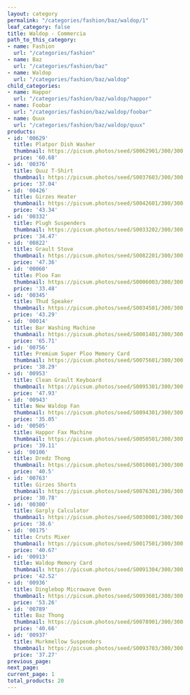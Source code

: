 ```yaml
---
layout: category
permalink: "/categories/fashion/baz/waldop/1"
leaf_category: false
title: Waldop - Commercia
path_to_this_category:
- name: Fashion
  url: "/categories/fashion"
- name: Baz
  url: "/categories/fashion/baz"
- name: Waldop
  url: "/categories/fashion/baz/waldop"
child_categories:
- name: Happor
  url: "/categories/fashion/baz/waldop/happor"
- name: Foobar
  url: "/categories/fashion/baz/waldop/foobar"
- name: Quux
  url: "/categories/fashion/baz/waldop/quux"
products:
- id: '00629'
  title: Platpor Dish Washer
  thumbnail: https://picsum.photos/seed/S0062901/300/300
  price: '60.68'
- id: '00376'
  title: Quuz T-Shirt
  thumbnail: https://picsum.photos/seed/S0037603/300/300
  price: '37.04'
- id: '00426'
  title: Girzes Heater
  thumbnail: https://picsum.photos/seed/S0042601/300/300
  price: '43.34'
- id: '00332'
  title: Plugh Suspenders
  thumbnail: https://picsum.photos/seed/S0033202/300/300
  price: '34.47'
- id: '00822'
  title: Grault Stove
  thumbnail: https://picsum.photos/seed/S0082201/300/300
  price: '47.36'
- id: '00060'
  title: Ploo Fan
  thumbnail: https://picsum.photos/seed/S0006003/300/300
  price: '33.48'
- id: '00345'
  title: Thud Speaker
  thumbnail: https://picsum.photos/seed/S0034501/300/300
  price: '43.29'
- id: '00014'
  title: Bar Washing Machine
  thumbnail: https://picsum.photos/seed/S0001401/300/300
  price: '65.71'
- id: '00756'
  title: Premium Super Ploo Memory Card
  thumbnail: https://picsum.photos/seed/S0075601/300/300
  price: '38.29'
- id: '00953'
  title: Clean Grault Keyboard
  thumbnail: https://picsum.photos/seed/S0095301/300/300
  price: '47.93'
- id: '00943'
  title: New Waldop Fan
  thumbnail: https://picsum.photos/seed/S0094301/300/300
  price: '35.05'
- id: '00505'
  title: Happor Fax Machine
  thumbnail: https://picsum.photos/seed/S0050501/300/300
  price: '39.11'
- id: '00106'
  title: Dredz Thong
  thumbnail: https://picsum.photos/seed/S0010601/300/300
  price: '40.5'
- id: '00763'
  title: Girzes Shorts
  thumbnail: https://picsum.photos/seed/S0076301/300/300
  price: '30.78'
- id: '00300'
  title: Garply Calculator
  thumbnail: https://picsum.photos/seed/S0030001/300/300
  price: '38.6'
- id: '00175'
  title: Cruts Mixer
  thumbnail: https://picsum.photos/seed/S0017501/300/300
  price: '40.67'
- id: '00913'
  title: Waldop Memory Card
  thumbnail: https://picsum.photos/seed/S0091304/300/300
  price: '42.52'
- id: '00936'
  title: Dinglebop Microwave Oven
  thumbnail: https://picsum.photos/seed/S0093601/300/300
  price: '53.26'
- id: '00789'
  title: Baz Thong
  thumbnail: https://picsum.photos/seed/S0078901/300/300
  price: '40.66'
- id: '00937'
  title: Murkmellow Suspenders
  thumbnail: https://picsum.photos/seed/S0093703/300/300
  price: '37.27'
previous_page: 
next_page: 
current_page: 1
total_products: 20
---
```

